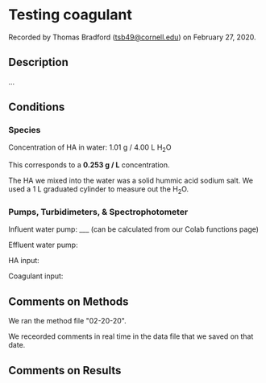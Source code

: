 # Testing coagulant

Recorded by Thomas Bradford (tsb49@cornell.edu) on February 27, 2020. 

## Description 
...

## Conditions

### Species 
Concentration of HA in water: 1.01 g / 4.00 L H<sub>2</sub>O 

This corresponds to a **0.253 g / L** concentration. 

The HA we mixed into the water was a solid hummic acid sodium salt. We used a 1 L graduated cylinder to measure out the H<sub>2</sub>O. 

### Pumps, Turbidimeters, & Spectrophotometer
Influent water pump: ___ (can be calculated from our Colab functions page)

Effluent water pump: 

HA input: 

Coagulant input: 

## Comments on Methods
We ran the method file "02-20-20". 

We receorded comments in real time in the data file that we saved on that date. 

## Comments on Results
